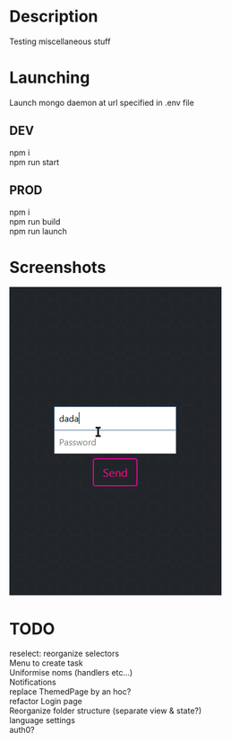 # Description
Testing miscellaneous stuff

# Launching
Launch mongo daemon at url specified in .env file

## DEV
npm i<br/>
npm run start

## PROD
npm i<br/>
npm run build<br/>
npm run launch

# Screenshots
![alt text](/docs/test.gif)

# TODO
reselect: reorganize selectors<br/>
Menu to create task<br/>
Uniformise noms (handlers etc...)<br/>
Notifications<br/>
replace ThemedPage by an hoc?<br/>
refactor Login page<br/>
Reorganize folder structure (separate view & state?)<br/>
language settings<br/>
auth0?
